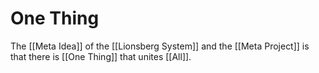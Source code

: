 # One Thing

The [[Meta Idea]] of the [[Lionsberg System]] and the [[Meta Project]] is that there is [[One Thing]] that unites [[All]].

